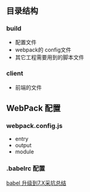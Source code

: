 #

## 目录结构

### build

+ 配置文件  
+ webpack的 config文件
+ 其它工程需要用到的脚本文件

### client

+ 前端的文件

## WebPack 配置

### webpack.config.js

+ entry
+ output
+ module

### .babelrc 配置

[babel 升级到7.X采坑总结](url:https://segmentfault.com/a/1190000016458913)